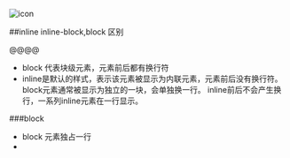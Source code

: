![icon](http://img0.tuicool.com/bIj2ay.png!web)

##inline inline-block,block 区别

@@@@
* block 代表块级元素，元素前后都有换行符
* inline是默认的样式，表示该元素被显示为内联元素，元素前后没有换行符。block元素通常被显示为独立的一块，会单独换一行。
inline前后不会产生换行，一系列inline元素在一行显示。


###block
* block 元素独占一行
* 
